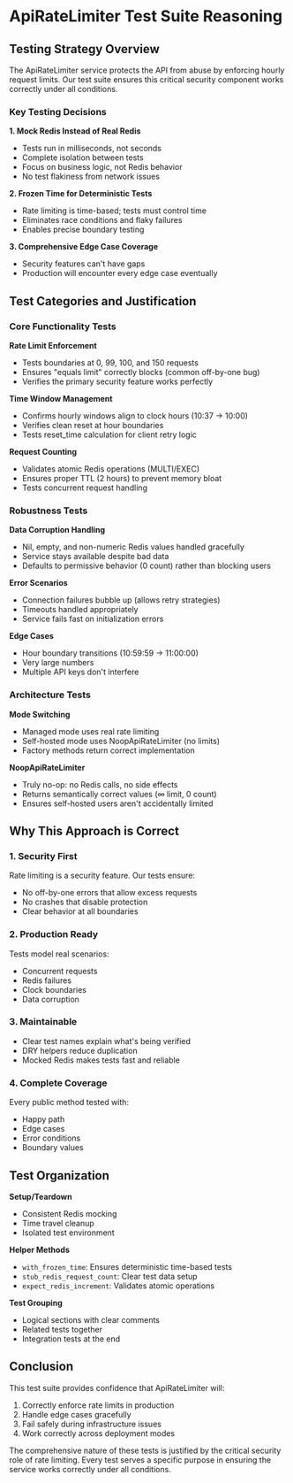# ApiRateLimiter Test Suite Reasoning

## Testing Strategy Overview

The ApiRateLimiter service protects the API from abuse by enforcing hourly request limits. Our test suite ensures this critical security component works correctly under all conditions.

### Key Testing Decisions

**1. Mock Redis Instead of Real Redis**
- Tests run in milliseconds, not seconds
- Complete isolation between tests
- Focus on business logic, not Redis behavior
- No test flakiness from network issues

**2. Frozen Time for Deterministic Tests**
- Rate limiting is time-based; tests must control time
- Eliminates race conditions and flaky failures
- Enables precise boundary testing

**3. Comprehensive Edge Case Coverage**
- Security features can't have gaps
- Production will encounter every edge case eventually

## Test Categories and Justification

### Core Functionality Tests

**Rate Limit Enforcement**
- Tests boundaries at 0, 99, 100, and 150 requests
- Ensures "equals limit" correctly blocks (common off-by-one bug)
- Verifies the primary security feature works perfectly

**Time Window Management**
- Confirms hourly windows align to clock hours (10:37 → 10:00)
- Verifies clean reset at hour boundaries
- Tests reset_time calculation for client retry logic

**Request Counting**
- Validates atomic Redis operations (MULTI/EXEC)
- Ensures proper TTL (2 hours) to prevent memory bloat
- Tests concurrent request handling

### Robustness Tests

**Data Corruption Handling**
- Nil, empty, and non-numeric Redis values handled gracefully
- Service stays available despite bad data
- Defaults to permissive behavior (0 count) rather than blocking users

**Error Scenarios**
- Connection failures bubble up (allows retry strategies)
- Timeouts handled appropriately
- Service fails fast on initialization errors

**Edge Cases**
- Hour boundary transitions (10:59:59 → 11:00:00)
- Very large numbers
- Multiple API keys don't interfere

### Architecture Tests

**Mode Switching**
- Managed mode uses real rate limiting
- Self-hosted mode uses NoopApiRateLimiter (no limits)
- Factory methods return correct implementation

**NoopApiRateLimiter**
- Truly no-op: no Redis calls, no side effects
- Returns semantically correct values (∞ limit, 0 count)
- Ensures self-hosted users aren't accidentally limited

## Why This Approach is Correct

### 1. Security First
Rate limiting is a security feature. Our tests ensure:
- No off-by-one errors that allow excess requests
- No crashes that disable protection
- Clear behavior at all boundaries

### 2. Production Ready
Tests model real scenarios:
- Concurrent requests
- Redis failures
- Clock boundaries
- Data corruption

### 3. Maintainable
- Clear test names explain what's being verified
- DRY helpers reduce duplication
- Mocked Redis makes tests fast and reliable

### 4. Complete Coverage
Every public method tested with:
- Happy path
- Edge cases
- Error conditions
- Boundary values

## Test Organization

**Setup/Teardown**
- Consistent Redis mocking
- Time travel cleanup
- Isolated test environment

**Helper Methods**
- `with_frozen_time`: Ensures deterministic time-based tests
- `stub_redis_request_count`: Clear test data setup
- `expect_redis_increment`: Validates atomic operations

**Test Grouping**
- Logical sections with clear comments
- Related tests together
- Integration tests at the end

## Conclusion

This test suite provides confidence that ApiRateLimiter will:
1. Correctly enforce rate limits in production
2. Handle edge cases gracefully
3. Fail safely during infrastructure issues
4. Work correctly across deployment modes

The comprehensive nature of these tests is justified by the critical security role of rate limiting. Every test serves a specific purpose in ensuring the service works correctly under all conditions.